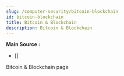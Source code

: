 ```yaml
---
slug: /computer-security/bitcoin-blockchain
id: bitcoin-blockchain
title: Bitcoin & Blockchain
description: Bitcoin & Blockchain
---
```


**Main Source :**

- [] 

Bitcoin & Blockchain page
